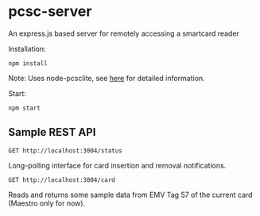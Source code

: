 # pcsc-server
An express.js based server for remotely accessing a smartcard reader

Installation:

    npm install

Note: Uses node-pcsclite, see [here](https://github.com/santigimeno/node-pcsclite) for detailed information.

Start:

    npm start

## Sample REST API

    GET http://localhost:3004/status
    
Long-polling interface for card insertion and removal notifications.

    GET http://localhost:3004/card
    
Reads and returns some sample data from EMV Tag 57 of the current card (Maestro only for now).
